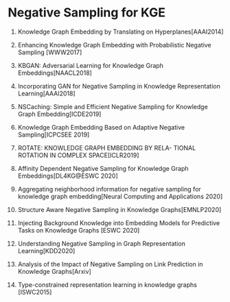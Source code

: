 # Negative Sampling for KGE
1. Knowledge Graph Embedding by Translating on Hyperplanes[AAAI2014]
2. Enhancing Knowledge Graph Embedding with Probabilistic Negative Sampling [WWW2017]
3. KBGAN: Adversarial Learning for Knowledge Graph Embeddings[NAACL2018]
4. Incorporating GAN for Negative Sampling in Knowledge Representation Learning[AAAI2018]
5. NSCaching: Simple and Efficient Negative Sampling for Knowledge Graph Embedding[ICDE2019]
6. Knowledge Graph Embedding Based on Adaptive Negative Sampling[ICPCSEE 2019]
7. ROTATE: KNOWLEDGE GRAPH EMBEDDING BY RELA- TIONAL ROTATION IN COMPLEX SPACE[ICLR2019]
8. Affinity Dependent Negative Sampling for Knowledge Graph Embeddings[DL4KG@ESWC 2020]
9. Aggregating neighborhood information for negative sampling for knowledge graph embedding[Neural Computing and Applications 2020]
10. Structure Aware Negative Sampling in Knowledge Graphs[EMNLP2020]
11. Injecting Background Knowledge into Embedding Models for Predictive Tasks on Knowledge Graphs [ESWC 2020]
12. Understanding Negative Sampling in Graph Representation Learning[KDD2020]
13. Analysis of the Impact of Negative Sampling on Link Prediction in Knowledge Graphs[Arxiv]

14. Type-constrained representation learning in knowledge graphs [ISWC2015]
